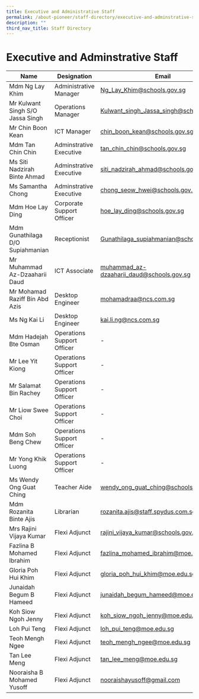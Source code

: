 ```yaml
---
title: Executive and Administrative Staff
permalink: /about-pioneer/staff-directory/executive-and-adminstrative-staff/
description: ""
third_nav_title: Staff Directory
---
```

# Executive and Adminstrative Staff

| Name                             | Designation                | Email                                     |
|----------------------------------|----------------------------|-------------------------------------------|
| Mdm Ng Lay Khim                  | Administrative Manager     | Ng_Lay_Khim@schools.gov.sg                |
| Mr Kulwant Singh S/O Jassa Singh | Operations Manager         | Kulwant_singh_Jassa_singh@schools.gov.sg  |
| Mr Chin Boon Kean                | ICT Manager                | chin_boon_kean@schools.gov.sg             |
| Mdm Tan Chin Chin                  | Adminstrative Executive    | tan_chin_chin@schools.gov.sg               |
| Ms Siti Nadzirah Binte Ahmad     | Adminstrative Executive    | siti_nadzirah_ahmad@schools.gov.sg        |
| Ms Samantha Chong                | Adminstrative Executive    | chong_seow_hwei@schools.gov.sg            |
| Mdm Hoe Lay Ding                 | Corporate Support Officer  | hoe_lay_ding@schools.gov.sg               |
| Mdm Gunathilaga D/O Supiahmanian | Receptionist               | Gunathilaga_supiahmanian@schools.gov.sg   |
| Mr Muhammad Az-Dzaaharii Daud    | ICT Associate              | muhammad_az-dzaaharii_daud@schools.gov.sg |
| Mr Mohamad Raziff Bin Abd Azis   | Desktop Engineer           |   mohamadraa@ncs.com.sg  |
|Ms Ng Kai Li  | Desktop Engineer           |   kai.li.ng@ncs.com.sg  |
| Mdm Hadejah Bte Osman            | Operations Support Officer | - |
| Mr Lee Yit Kiong                 | Operations Support Officer |           -  |
| Mr Salamat Bin Rachey            | Operations Support Officer |      - |
| Mr Liow Swee Choi  | Operations Support Officer |    -  |
| Mdm Soh Beng Chew                | Operations Support Officer |    -  |
| Mr Yong Khik Luong               | Operations Support Officer |       -  |
| Ms Wendy Ong Guat Ching          | Teacher Aide               |         wendy_ong_guat_ching@schools.gov.sg  |
| Mdm Rozanita Binte Ajis    | Librarian                  |                         rozanita.ajis@staff.spydus.com.sg |
| Mrs Rajini Vijaya Kumar | Flexi Adjunct | rajini_vijaya_kumar@schools.gov.sg |
| Fazlina B Mohamed Ibrahim | Flexi Adjunct | fazlina_mohamed_ibrahim@moe.edu.sg |
| Gloria Poh Hui Khim | Flexi Adjunct | gloria_poh_hui_khim@moe.edu.sg |
| Junaidah Begum B Hameed | Flexi Adjunct | junaidah_begum_hameed@moe.edu.sg |
| Koh Siow Ngoh Jenny | Flexi Adjunct |koh_siow_ngoh_jenny@moe.edu.sg  |
| Loh Pui Teng | Flexi Adjunct | loh_pui_teng@moe.edu.sg |
| Teoh Mengh Ngee | Flexi Adjunct | teoh_mengh_ngee@moe.edu.sg |
| Tan Lee Meng | Flexi Adjunct | tan_lee_meng@moe.edu.sg |
| Nooraisha B Mohamed Yusoff | Flexi Adjunct |nooraishayusoff@gmail.com  |